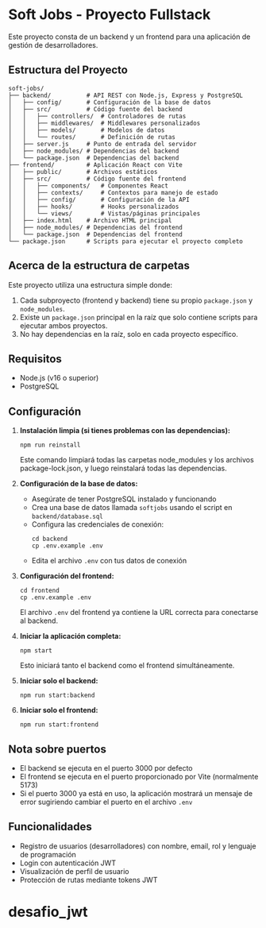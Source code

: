 # Soft Jobs - Proyecto Fullstack

Este proyecto consta de un backend y un frontend para una aplicación de gestión de desarrolladores.

## Estructura del Proyecto

```
soft-jobs/
├── backend/          # API REST con Node.js, Express y PostgreSQL
│   ├── config/       # Configuración de la base de datos
│   ├── src/          # Código fuente del backend
│   │   ├── controllers/  # Controladores de rutas
│   │   ├── middlewares/  # Middlewares personalizados
│   │   ├── models/       # Modelos de datos
│   │   └── routes/       # Definición de rutas
│   ├── server.js     # Punto de entrada del servidor
│   ├── node_modules/ # Dependencias del backend
│   └── package.json  # Dependencias del backend
├── frontend/         # Aplicación React con Vite
│   ├── public/       # Archivos estáticos
│   ├── src/          # Código fuente del frontend
│   │   ├── components/   # Componentes React
│   │   ├── contexts/     # Contextos para manejo de estado
│   │   ├── config/       # Configuración de la API
│   │   ├── hooks/        # Hooks personalizados
│   │   └── views/        # Vistas/páginas principales
│   ├── index.html    # Archivo HTML principal
│   ├── node_modules/ # Dependencias del frontend
│   └── package.json  # Dependencias del frontend
└── package.json      # Scripts para ejecutar el proyecto completo
```

## Acerca de la estructura de carpetas

Este proyecto utiliza una estructura simple donde:

1. Cada subproyecto (frontend y backend) tiene su propio `package.json` y `node_modules`.
2. Existe un `package.json` principal en la raíz que solo contiene scripts para ejecutar ambos proyectos.
3. No hay dependencias en la raíz, solo en cada proyecto específico.

## Requisitos

- Node.js (v16 o superior)
- PostgreSQL

## Configuración

1. **Instalación limpia (si tienes problemas con las dependencias):**
   ```
   npm run reinstall
   ```
   
   Este comando limpiará todas las carpetas node_modules y los archivos package-lock.json, y luego reinstalará todas las dependencias.

2. **Configuración de la base de datos:**
   - Asegúrate de tener PostgreSQL instalado y funcionando
   - Crea una base de datos llamada `softjobs` usando el script en `backend/database.sql`
   - Configura las credenciales de conexión:
     ```
     cd backend
     cp .env.example .env
     ```
   - Edita el archivo `.env` con tus datos de conexión

3. **Configuración del frontend:**
   ```
   cd frontend
   cp .env.example .env
   ```
   
   El archivo `.env` del frontend ya contiene la URL correcta para conectarse al backend.

4. **Iniciar la aplicación completa:**
   ```
   npm start
   ```
   
   Esto iniciará tanto el backend como el frontend simultáneamente.

5. **Iniciar solo el backend:**
   ```
   npm run start:backend
   ```

6. **Iniciar solo el frontend:**
   ```
   npm run start:frontend
   ```

## Nota sobre puertos

- El backend se ejecuta en el puerto 3000 por defecto
- El frontend se ejecuta en el puerto proporcionado por Vite (normalmente 5173)
- Si el puerto 3000 ya está en uso, la aplicación mostrará un mensaje de error sugiriendo cambiar el puerto en el archivo `.env`

## Funcionalidades

- Registro de usuarios (desarrolladores) con nombre, email, rol y lenguaje de programación
- Login con autenticación JWT
- Visualización de perfil de usuario
- Protección de rutas mediante tokens JWT
# desafio_jwt
